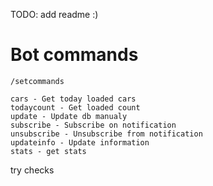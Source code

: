 TODO: add readme :)

Bot commands
============
```
/setcommands

cars - Get today loaded cars
todaycount - Get loaded count
update - Update db manualy 
subscribe - Subscribe on notification
unsubscribe - Unsubscribe from notification
updateinfo - Update information
stats - get stats
```

try checks
